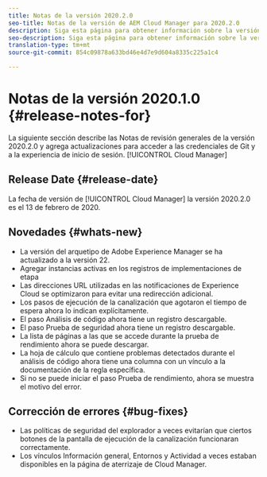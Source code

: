 ```yaml
---
title: Notas de la versión 2020.2.0
seo-title: Notas de la versión de AEM Cloud Manager para 2020.2.0
description: Siga esta página para obtener información sobre la versión 2020.2.0 de Cloud Manager
seo-description: Siga esta página para obtener información sobre la versión 2020.2.0 de AEM Cloud Manager
translation-type: tm+mt
source-git-commit: 854c09878a633bd46e4d7e9d604a8335c225a1c4

---
```


# Notas de la versión 2020.1.0 {#release-notes-for}

La siguiente sección describe las Notas de revisión generales de la versión 2020.2.0 y agrega actualizaciones para acceder a las credenciales de Git y a la experiencia de inicio de sesión. [!UICONTROL Cloud Manager]

## Release Date {#release-date}

La fecha de versión de [!UICONTROL Cloud Manager] la versión 2020.2.0 es el 13 de febrero de 2020.

## Novedades {#whats-new}

* La versión del arquetipo de Adobe Experience Manager se ha actualizado a la versión 22.
* Agregar instancias activas en los registros de implementaciones de etapa
* Las direcciones URL utilizadas en las notificaciones de Experience Cloud se optimizaron para evitar una redirección adicional.
* Los pasos de ejecución de la canalización que agotaron el tiempo de espera ahora lo indican explícitamente.
* El paso Análisis de código ahora tiene un registro descargable.
* El paso Prueba de seguridad ahora tiene un registro descargable.
* La lista de páginas a las que se accede durante la prueba de rendimiento ahora se puede descargar.
* La hoja de cálculo que contiene problemas detectados durante el análisis de código ahora tiene una columna con un vínculo a la documentación de la regla específica.
* Si no se puede iniciar el paso Prueba de rendimiento, ahora se muestra el motivo del error.

## Corrección de errores {#bug-fixes}

* Las políticas de seguridad del explorador a veces evitarían que ciertos botones de la pantalla de ejecución de la canalización funcionaran correctamente.
* Los vínculos Información general, Entornos y Actividad a veces estaban disponibles en la página de aterrizaje de Cloud Manager.
